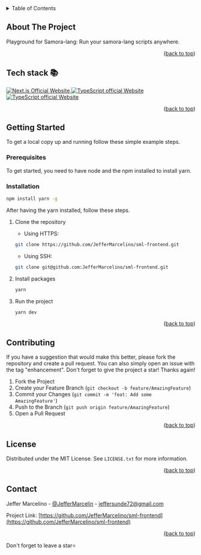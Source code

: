 <!-- TABLE OF CONTENTS -->
 <details id="readme-top">
  <summary>Table of Contents</summary>
  <ol>
    <li>
      <a href="#about-the-project">About The Project</a>
      <ul>
        <li><a href="#tech-stack-📚">Built With</a></li>
      </ul>
    </li>
    <li>
      <a href="#getting-started">Getting Started</a>
      <ul>
        <li><a href="#prerequisites">Prerequisites</a></li>
        <li><a href="#installation">Installation</a></li>
      </ul>
    </li>
    <li><a href="#contributing">Contributing</a></li>
    <li><a href="#license">License</a></li>
    <li><a href="#contact">Contact</a></li>
  </ol>
</details>

<!-- ABOUT THE PROJECT -->

## About The Project

Playground for Samora-lang: Run your samora-lang scripts anywhere.

<p align="right">(<a href="#readme-top">back to top</a>)</p>

## Tech stack 📚

<p>
  <a href="https://nextjs.org/">
    <img src="https://img.shields.io/badge/React.js-7c3aed?style=for-the-badge&logo=react&logoColor=white" alt="Next.js Official Website"/>
  </a>
  <a href="https://www.typescriptlang.org/">
    <img src="https://img.shields.io/badge/typescript-7c3aed?style=for-the-badge&logo=typescript&logoColor=white" alt="TypeScript official Website"/>
  </a>
  <a href="https://www.typescriptlang.org/">
    <img src="https://img.shields.io/badge/vite-7c3aed?style=for-the-badge&logo=vite&logoColor=white" alt="TypeScript official Website"/>
  </a>
</p>

<p align="right">(<a href="#readme-top">back to top</a>)</p>

<!-- GETTING STARTED -->

## Getting Started

To get a local copy up and running follow these simple example steps.

### Prerequisites

To get started, you need to have node and the npm installed to install yarn.

### Installation

```sh
npm install yarn -g
```

After having the yarn installed, follow these steps.

1. Clone the repository

   - Using HTTPS:

   ```sh
   git clone https://github.com/JefferMarcelino/sml-frontend.git
   ```

   - Using SSH:

   ```sh
   git clone git@github.com:JefferMarcelino/sml-frontend.git
   ```

2. Install packages
   ```sh
   yarn
   ```
3. Run the project
   ```sh
   yarn dev
   ```

<p align="right">(<a href="#readme-top">back to top</a>)</p>

<!-- CONTRIBUTING -->

## Contributing

If you have a suggestion that would make this better, please fork the repository and create a pull request. You can also simply open an issue with the tag "enhancement".
Don't forget to give the project a star! Thanks again!

1. Fork the Project
2. Create your Feature Branch (`git checkout -b feature/AmazingFeature`)
3. Commit your Changes (`git commit -m 'feat: Add some AmazingFeature'`)
4. Push to the Branch (`git push origin feature/AmazingFeature`)
5. Open a Pull Request

<p align="right">(<a href="#readme-top">back to top</a>)</p>

<!-- LICENSE -->

## License

Distributed under the MIT License. See `LICENSE.txt` for more information.

<p align="right">(<a href="#readme-top">back to top</a>)</p>

<!-- CONTACT -->

## Contact

Jeffer Marcelino - [@JefferMarcelin](https://twitter.com/JefferMarcelin) - jeffersunde72@gmail.com

Project Link: [https://github.com/JefferMarcelino/sml-frontend](https://github.com/JefferMarcelino/sml-frontend)

<p align="right">(<a href="#readme-top">back to top</a>)</p>

Don't forget to leave a star⭐
